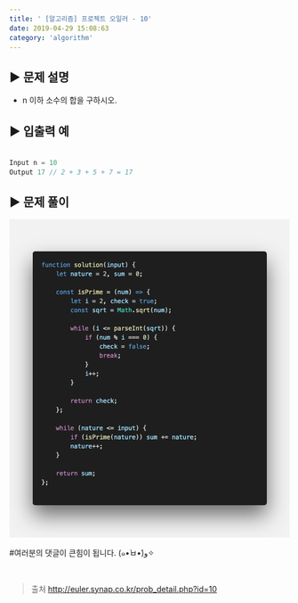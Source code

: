 ```yaml
---
title: ' [알고리즘] 프로젝트 오일러 - 10'
date: 2019-04-29 15:08:63
category: 'algorithm'
---
```


▶︎ 문제 설명
-------

- n 이하 소수의 합을 구하시오.

▶︎ 입출력 예
-------
```js

Input n = 10
Output 17 // 2 + 3 + 5 + 7 = 17

```

▶︎ 문제 풀이
-------

![](../../../assets/euler/euler.10.solution.png)

#여러분의 댓글이 큰힘이 됩니다. (๑•̀ㅂ•́)و✧

<br />

> 출처
> <a href="http://euler.synap.co.kr/prob_detail.php?id=10" target="_blank">http://euler.synap.co.kr/prob_detail.php?id=10</a>
